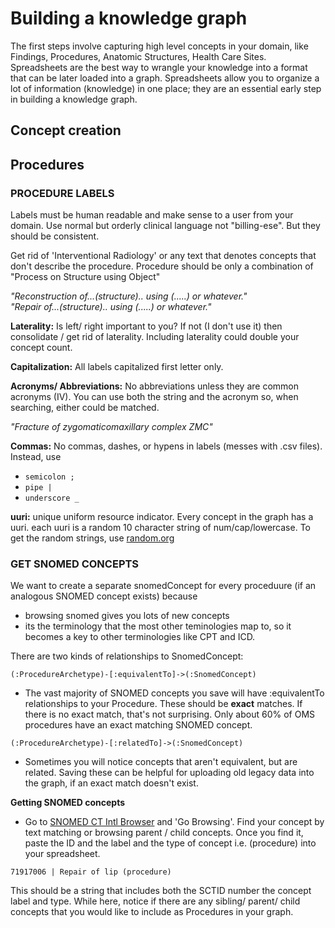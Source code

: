 # Building a knowledge graph 

The first steps involve capturing high level concepts in your domain, like Findings, Procedures, Anatomic Structures, Health Care Sites.  Spreadsheets are the best way to wrangle your knowledge into a format that can be later loaded into a graph.  Spreadsheets allow you to organize a lot of information (knowledge) in one place;  they are an essential early step in building a knowledge graph. 

## Concept creation
## Procedures

### PROCEDURE LABELS
Labels must be human readable and make sense to a user from your domain. Use normal but orderly clinical language not "billing-ese".  But they should be consistent.

Get rid of 'Interventional Radiology' or any text that denotes concepts that don't describe the procedure.  Procedure should be only a combination of  "Process on Structure using Object"

  *"Reconstruction of...(structure).. using (.....) or whatever."*  
  *"Repair of...(structure).. using (.....) or whatever."*

**Laterality:** Is left/ right important to you?  If not (I don't use it) then consolidate / get rid of laterality. Including laterality could double your concept count. 

**Capitalization:** All labels capitalized first letter only.  

**Acronyms/ Abbreviations:** No abbreviations unless they are common acronyms (IV).  You can use both the string and the acronym so, when searching, either could be matched.  

  *"Fracture of zygomaticomaxillary complex ZMC"*

**Commas:** No commas, dashes, or hypens in labels (messes with .csv files).  Instead, use 
- ```semicolon ;```
- ```pipe |```
- ```underscore _```  

**uuri:**  unique uniform resource indicator.  Every concept in the graph has a uuri. each uuri is a random 10 character string of num/cap/lowercase. To get the random strings, use [random.org](https://www.random.org/strings/)

### GET SNOMED CONCEPTS

We want to create a separate snomedConcept for every proceduure (if an analogous SNOMED concept exists) because 
- browsing snomed gives you lots of new concepts
- its the terminology that the most other teminologies map to, so it becomes a key to other terminologies like CPT and ICD.

There are two kinds of relationships to SnomedConcept:  

```(:ProcedureArchetype)-[:equivalentTo]->(:SnomedConcept)```
- The vast majority of SNOMED concepts you save will have :equivalentTo relationships to your Procedure.  These should be **exact** matches.  If there is no exact match, that's not surprising.  Only about 60% of OMS procedures have an exact matching SNOMED concept.

```(:ProcedureArchetype)-[:relatedTo]->(:SnomedConcept)```

- Sometimes you will notice concepts that aren't equivalent, but are related. Saving these can be helpful for uploading old legacy data into the graph, if an exact match doesn't exist.

**Getting SNOMED concepts**
- Go to [SNOMED CT Intl Browser](http://browser.ihtsdotools.org/) and 'Go Browsing'. Find your concept by text matching or browsing parent / child concepts.  Once you find it, paste the ID and the label and the type of concept i.e. (procedure) into your spreadsheet.  

```71917006 | Repair of lip (procedure)```  

This should be a string that includes both the SCTID number the concept label and type.  While here, notice if there are any sibling/ parent/ child concepts that you would like to include as Procedures in your graph. 
